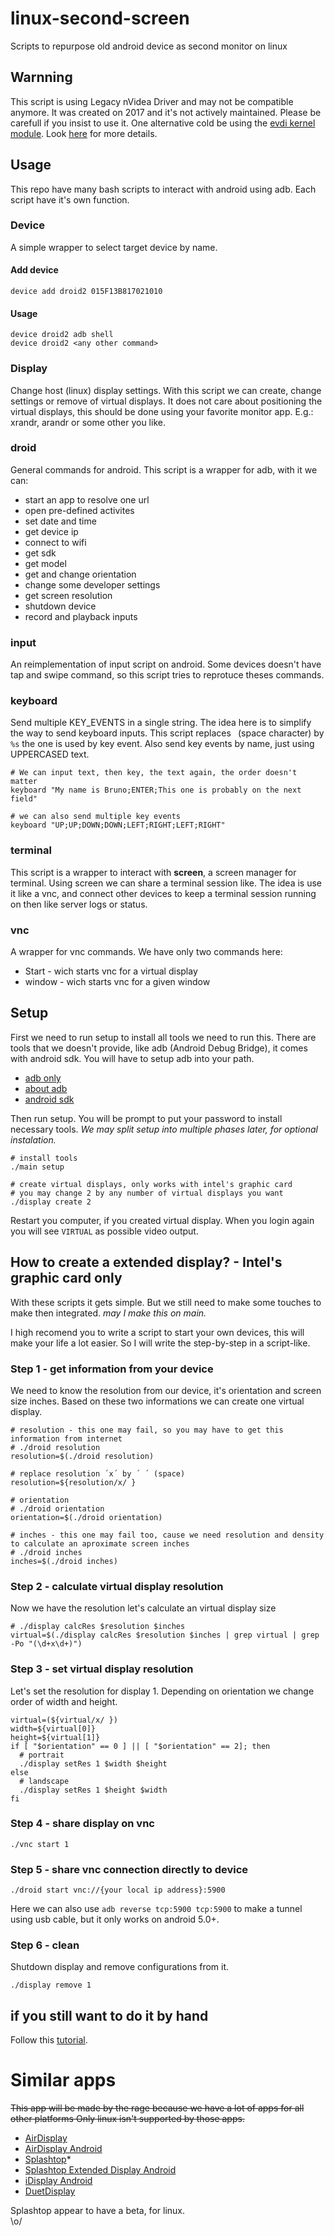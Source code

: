 # linux-second-screen
Scripts to repurpose old android device as second monitor on linux

## Warnning
This script is using Legacy nVidea Driver and may not be compatible anymore.
It was created on 2017 and it's not actively maintained.
Please be carefull if you insist to use it.
One alternative cold be using the [evdi kernel module](https://github.com/DisplayLink/evdi/).
Look [here](https://github.com/brunodles/linux-second-screen/issues/25) for more details.

## Usage
This repo have many bash scripts to interact with android using adb.
Each script have it's own function.

### Device
A simple wrapper to select target device by name.

#### Add device
```
device add droid2 015F13B817021010
```

#### Usage
```
device droid2 adb shell
device droid2 <any other command>
```

### Display
Change host (linux) display settings.
With this script we can create, change settings or remove of virtual displays.
It does not care about positioning the virtual displays, this should be done using your favorite monitor app. E.g.: xrandr, arandr or some other you like.

### droid
General commands for android.
This script is a wrapper for adb, with it we can:
* start an app to resolve one url
* open pre-defined activites
* set date and time
* get device ip
* connect to wifi
* get sdk
* get model
* get and change orientation
* change some developer settings 
* get screen resolution
* shutdown device
* record and playback inputs

### input
An reimplementation of input script on android.
Some devices doesn't have tap and swipe command, so this script tries to reprotuce theses commands.

### keyboard
Send multiple KEY_EVENTS in a single string.
The idea here is to simplify the way to send keyboard inputs.
This script replaces ` `(space character) by `%s` the one is used by key event.
Also send key events by name, just using UPPERCASED text.
```
# We can input text, then key, the text again, the order doesn't matter
keyboard "My name is Bruno;ENTER;This one is probably on the next field"

# we can also send multiple key events
keyboard "UP;UP;DOWN;DOWN;LEFT;RIGHT;LEFT;RIGHT"
```

### terminal
This script is a wrapper to interact with **screen**, a screen manager for terminal.
Using screen we can share a terminal session like. 
The idea is use it like a vnc, and connect other devices to keep a terminal session running on then like server logs or status.

### vnc
A wrapper for vnc commands.
We have only two commands here:
* Start - wich starts vnc for a virtual display
* window - wich starts vnc for a given window

## Setup
First we need to run setup to install all tools we need to run this.
There are tools that we doesn't provide, like adb (Android Debug Bridge), it comes with android sdk.
You will have to setup adb into your path.
* [adb only](https://developer.android.com/studio/releases/platform-tools)
* [about adb](https://developer.android.com/studio/command-line/adb?hl=pt-br)
* [android sdk](https://developer.android.com/studio/install?hl=pt-br)

Then run setup.
You will be prompt to put your password to install necessary tools.
*We may split setup into multiple phases later, for optional instalation.*
```
# install tools
./main setup

# create virtual displays, only works with intel's graphic card
# you may change 2 by any number of virtual displays you want
./display create 2
```
Restart you computer, if you created virtual display.
When you login again you will see `VIRTUAL` as possible video output.

## How to create a extended display? - Intel's graphic card only
With these scripts it gets simple.
But we still need to make some touches to make then integrated. 
*may I make this on main.*

I high recomend you to write a script to start your own devices, this will make your life a lot easier.
So I will write the step-by-step in a script-like.

### Step 1 - get information from your device
We need to know the resolution from our device, it's orientation and screen size inches.
Based on these two informations we can create one virtual display.

```
# resolution - this one may fail, so you may have to get this information from internet
# ./droid resolution
resolution=$(./droid resolution)

# replace resolution ´x´ by ´ ´ (space)
resolution=${resolution/x/ }

# orientation
# ./droid orientation
orientation=$(./droid orientation)

# inches - this one may fail too, cause we need resolution and density to calculate an aproximate screen inches
# ./droid inches
inches=$(./droid inches)
```

### Step 2 - calculate virtual display resolution
Now we have the resolution let's calculate an virtual display size

```
# ./display calcRes $resolution $inches
virtual=$(./display calcRes $resolution $inches | grep virtual | grep -Po "(\d+x\d+)")
```

### Step 3 - set virtual display resolution
Let's set the resolution for display 1.
Depending on orientation we change order of width and height.
```
virtual=(${virtual/x/ })
width=${virtual[0]}
height=${virtual[1]}
if [ "$orientation" == 0 ] || [ "$orientation" == 2]; then
  # portrait
  ./display setRes 1 $width $height
else
  # landscape
  ./display setRes 1 $height $width
fi
```

### Step 4 - share display on vnc
```
./vnc start 1
```

### Step 5 - share vnc connection directly to device
```
./droid start vnc://{your local ip address}:5900
```
Here we can also use `adb reverse tcp:5900 tcp:5900` to make a tunnel using usb cable, but it only works on android 5.0+.

### Step 6 - clean
Shutdown display and remove configurations from it.
```
./display remove 1
```  

## if you still want to do it by hand
Follow this [tutorial](https://github.com/Dlimaun/linux-second-screen/blob/master/tutorial.md).   


# Similar apps
~~This app will be made by the rage because we have a lot of apps for all other platforms
Only linux isn't supported by those apps.~~   
* [AirDisplay](https://avatron.com/applications/air-display/)
* [AirDisplay Android](https://play.google.com/store/apps/details?id=com.avatron.airdisplay)
* [Splashtop](http://www.splashtop.com/downloads)*
* [Splashtop Extended Display Android](https://play.google.com/store/apps/details?id=com.splashtop.remote.xdisplay)
* [iDisplay Android](https://play.google.com/store/apps/details?id=com.idisplay.virtualscreen)
* [DuetDisplay](http://www.duetdisplay.com/)


Splashtop appear to have a beta, for linux.   
\o/
